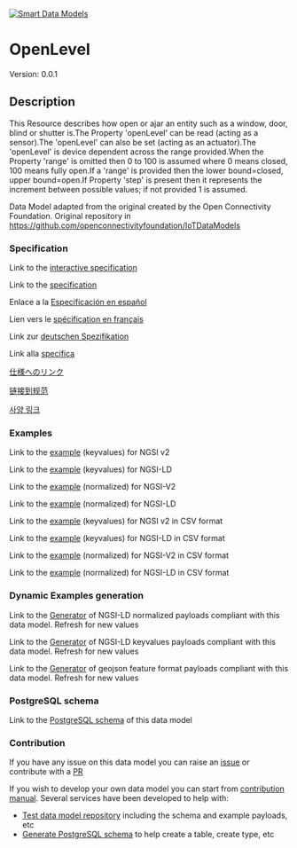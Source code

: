 [![Smart Data Models](https://smartdatamodels.org/wp-content/uploads/2022/01/SmartDataModels_logo.png "Logo")](https://smartdatamodels.org)
# OpenLevel
Version: 0.0.1

## Description 

This Resource describes how open or ajar an entity such as a window, door, blind or shutter is.The Property 'openLevel' can be read (acting as a sensor).The 'openLevel' can also be set (acting as an actuator).The 'openLevel' is device dependent across the range provided.When the Property 'range' is omitted then 0 to 100 is assumed where 0 means closed, 100 means fully open.If a 'range' is provided then the lower bound=closed, upper bound=open.If Property 'step' is present then it represents the increment between possible values; if not provided 1 is assumed.

Data Model adapted from the original created by the Open Connectivity Foundation. Original repository in https://github.com/openconnectivityfoundation/IoTDataModels
### Specification

Link to the [interactive specification](https://swagger.lab.fiware.org/?url=https://smart-data-models.github.io/dataModel.OCF/OpenLevel/swagger.yaml)

Link to the [specification](https://github.com/smart-data-models/dataModel.OCF/blob/master/OpenLevel/doc/spec.md)

Enlace a la [Especificación en español](https://github.com/smart-data-models/dataModel.OCF/blob/master/OpenLevel/doc/spec_ES.md)

Lien vers le [spécification en français](https://github.com/smart-data-models/dataModel.OCF/blob/master/OpenLevel/doc/spec_FR.md)

Link zur [deutschen Spezifikation](https://github.com/smart-data-models/dataModel.OCF/blob/master/OpenLevel/doc/spec_DE.md)

Link alla [specifica](https://github.com/smart-data-models/dataModel.OCF/blob/master/OpenLevel/doc/spec_IT.md)

[仕様へのリンク](https://github.com/smart-data-models/dataModel.OCF/blob/master/OpenLevel/doc/spec_JA.md)

[链接到规范](https://github.com/smart-data-models/dataModel.OCF/blob/master/OpenLevel/doc/spec_ZH.md)

[사양 링크](https://github.com/smart-data-models/dataModel.OCF/blob/master/OpenLevel/doc/spec_KO.md)
### Examples

Link to the [example](https://smart-data-models.github.io/dataModel.OCF/OpenLevel/examples/example.json) (keyvalues) for NGSI v2

Link to the [example](https://smart-data-models.github.io/dataModel.OCF/OpenLevel/examples/example.jsonld) (keyvalues) for NGSI-LD

Link to the [example](https://smart-data-models.github.io/dataModel.OCF/OpenLevel/examples/example-normalized.json) (normalized) for NGSI-V2

Link to the [example](https://smart-data-models.github.io/dataModel.OCF/OpenLevel/examples/example-normalized.jsonld) (normalized) for NGSI-LD

Link to the [example](https://github.com/smart-data-models/dataModel.OCF/blob/master/OpenLevel/examples/example.json.csv) (keyvalues) for NGSI v2 in CSV format

Link to the [example](https://github.com/smart-data-models/dataModel.OCF/blob/master/OpenLevel/examples/example.jsonld.csv) (keyvalues) for NGSI-LD in CSV format

Link to the [example](https://github.com/smart-data-models/dataModel.OCF/blob/master/OpenLevel/examples/example-normalized.json.csv) (normalized) for NGSI-V2 in CSV format

Link to the [example](https://github.com/smart-data-models/dataModel.OCF/blob/master/OpenLevel/examples/example-normalized.jsonld.csv) (normalized) for NGSI-LD in CSV format
### Dynamic Examples generation

Link to the [Generator](https://smartdatamodels.org/extra/ngsi-ld_generator.php?schemaUrl=https://raw.githubusercontent.com/smart-data-models/dataModel.OCF/master/OpenLevel/schema.json&email=info@smartdatamodels.org) of NGSI-LD normalized payloads compliant with this data model. Refresh for new values

Link to the [Generator](https://smartdatamodels.org/extra/ngsi-ld_generator_keyvalues.php?schemaUrl=https://raw.githubusercontent.com/smart-data-models/dataModel.OCF/master/OpenLevel/schema.json&email=info@smartdatamodels.org) of NGSI-LD keyvalues payloads compliant with this data model. Refresh for new values

Link to the [Generator](https://smartdatamodels.org/extra/geojson_features_generator.php?schemaUrl=https://raw.githubusercontent.com/smart-data-models/dataModel.OCF/master/OpenLevel/schema.json&email=info@smartdatamodels.org) of geojson feature format payloads compliant with this data model. Refresh for new values
### PostgreSQL schema

Link to the [PostgreSQL schema](https://github.com/smart-data-models/dataModel.OCF/blob/master/OpenLevel/schema.sql) of this data model
### Contribution

 If you have any issue on this data model you can raise an [issue](https://github.com/smart-data-models/dataModel.OCF/issues)  or contribute with a [PR](https://github.com/smart-data-models/dataModel.OCF/pulls)

 If you wish to develop your own data model you can start from [contribution manual](https://bit.ly/contribution_manual). Several services have been developed to help with: 
 - [Test data model repository](https://smartdatamodels.org/index.php/data-models-contribution-api/) including the schema and example payloads, etc
 - [Generate PostgreSQL schema](https://smartdatamodels.org/index.php/sql-service/) to help create a table, create type, etc